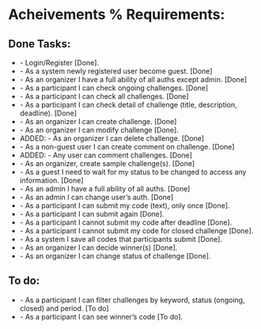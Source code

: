 <h1> Acheivements % Requirements:  </h1>
<h2>Done Tasks:</h2>
<ul>
<li>- Login/Register [Done].</li>
<li>- As a system newly registered user become guest. [Done]</li>
<li>- As an organizer I have a full ability of all auths except admin. [Done]</li>
<li>- As a participant I can check ongoing challenges. [Done]</li>
<li>- As a participant I can check all challenges. [Done]</li>
<li>- As a participant I can check detail of challenge (title, description, deadline). [Done]</li>
<li>- As an organizer I can create challenge. [Done]</li>
<li>- As an organizer I can modify challenge [Done].</li>
<li>ADDED: - As an organizer I can delete challenge. [Done]</li>
<li>- As a non-guest user I can create comment on challenge. [Done]</li>
<li>ADDED: - Any user can comment challenges. [Done]</li>
<li>- As an organizer, create sample challenge(s). [Done]</li>
<li>- As a guest I need to wait for my status to be changed to access any information. [Done]</li>
<li>- As an admin I have a full ability of all auths. [Done]</li>
<li>- As an admin I can change user’s auth. [Done]</li>
<li>- As a participant I can submit my code (text), only once [Done].</li>
<li>- As a participant I can submit again [Done].</li>
<li>- As a participant I cannot submit my code after deadline [Done].</li>
<li>- As a participant I cannot submit my code for closed challenge [Done].</li>
<li>- As a system I save all codes that participants submit [Done].</li>
<li>- As an organizer I can decide winner(s) [Done].</li>
<li>- As an organizer I can change status of challenge [Done].</li>
</ul>
<h2>To do:</h2>
<ul>
<li>- As a participant I can filter challenges by keyword, status (ongoing, closed) and period. [To do]</li>
<li>- As a participant I can see winner’s code [To do].</li>
</ul>
